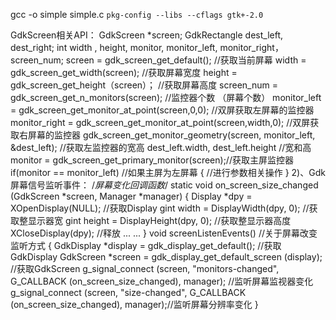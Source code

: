  gcc -o simple simple.c  `pkg-config --libs --cflags gtk+-2.0`


GdkScreen相关API：
GdkScreen   *screen;
GdkRectangle dest_left, dest_right;
int width , height, monitor, monitor_left, monitor_right，screen_num;
screen = gdk_screen_get_default();             //获取当前屏幕
width = gdk_screen_get_width(screen);          //获取屏幕宽度
height = gdk_screen_get_height（screen）；      //获取屏幕高度
screen_num = gdk_screen_get_n_monitors(screen); //监控器个数  （屏幕个数）
monitor_left = gdk_screen_get_monitor_at_point(screen,0,0);        //双屏获取左屏幕的监控器
monitor_right = gdk_screen_get_monitor_at_point(screen,width,0);   //双屏获取右屏幕的监控器
gdk_screen_get_monitor_geometry(screen, monitor_left, &dest_left); //获取左监控器的宽高
dest_left.width,   dest_left.height  //宽和高
monitor = gdk_screen_get_primary_monitor(screen);//获取主屏监控器
if(monitor == monitor_left)  //如果主屏为左屏幕
{
 //进行参数相关操作
}
2)、Gdk屏幕信号监听事件：
/*屏幕变化回调函数*/
static void
on_screen_size_changed (GdkScreen *screen,
                       Manager   *manager)
{
    Display  *dpy = XOpenDisplay(NULL);   //获取Display
    gint width   = DisplayWidth(dpy, 0);  //获取整显示器宽
    gint height  = DisplayHeight(dpy, 0); //获取整显示器高度
    XCloseDisplay(dpy);                   //释放
    ... ...
}
void screenListenEvents()  //关于屏幕改变监听方式
{
   GdkDisplay *display = gdk_display_get_default();                //获取GdkDisplay
   GdkScreen *screen   = gdk_display_get_default_screen (display); //获取GdkScreen
   g_signal_connect (screen, "monitors-changed",
                     G_CALLBACK (on_screen_size_changed), manager); //监听屏幕监视器变化
    g_signal_connect (screen, "size-changed",
                     G_CALLBACK (on_screen_size_changed), manager);//监听屏幕分辨率变化
}
